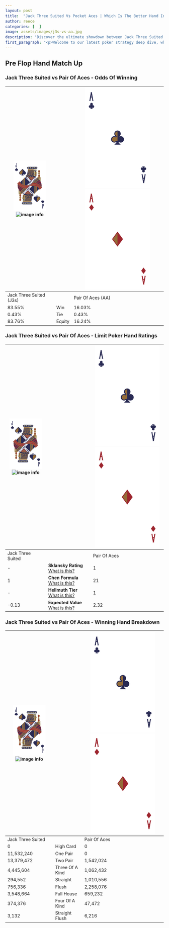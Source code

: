 ```yaml
---
layout: post
title:  "Jack Three Suited Vs Pocket Aces | Which Is The Better Hand In Poker? A Complete Guide"
author: reece
categories: [  ]
image: assets/images/j3s-vs-aa.jpg
description: "Discover the ultimate showdown between Jack Three Suited and Pair Of Aces in poker! Uncover the odds, strategies, and scenarios where one hand triumphs over the other. Get ready to up your poker game with this thrilling analysis."
first_paragraph: "<p>Welcome to our latest poker strategy deep dive, where we're pitting two distinct hands against each other in a high-stakes showdown: Jack Three Suited vs Pair Of Aces.</p><p>In the dynamic world of poker, every decision counts, and knowing which hand holds the upper hand is key to your success at the table.</p><p>In this article, we'll dissect these two hands, explore the scenarios where one dominates the other, and equip you with the knowledge to make strategic choices that can tip the odds in your favor.</p><p>Get ready to unravel the intriguing dynamics of these poker hands and elevate your game to new heights.</p>"
---
```




[comment]: # (sp0)

## Pre Flop Hand Match Up

<div class="table hand-ratings" markdown="1"> 



### Jack Three Suited vs Pair Of Aces - Odds Of Winning


    
| ![image info](assets/images/hand1/J.png) ![image info](assets/images/hand1/3s.png) |  | ![image info](assets/images/hand2/A.png) ![image info](assets/images/hand2/Ao.png) |
| -------- | -------- | -------- |
| Jack Three Suited (J3s) |  | Pair Of Aces (AA) |
| 83.55% | Win | 16.03% |
| 0.43% | Tie | 0.43% |
| 83.76% | Equity | 16.24% |




[comment]: # (sp1)



### Jack Three Suited vs Pair Of Aces - Limit Poker Hand Ratings


    
| ![image info](assets/images/hand1/J.png) ![image info](assets/images/hand1/3s.png) |  | ![image info](assets/images/hand2/A.png) ![image info](assets/images/hand2/Ao.png) |
| -------- | -------- | -------- |
| Jack Three Suited |  | Pair Of Aces |
| - | **Sklansky Rating** [What is this?](/sklansky-rating-explained) | 1 |
| 1 | **Chen Formula** [What is this?](/chen-formula-explained) | 21 |
| - | **Hellmuth Tier** [What is this?](/Hellmuth-tier-explained) | 1 |
| -0.13 | **Expected Value** [What is this?](/expected-value-explained) | 2.32 |




[comment]: # (sp2)



### Jack Three Suited vs Pair Of Aces - Winning Hand Breakdown


    
| ![image info](assets/images/hand1/J.png) ![image info](assets/images/hand1/3s.png) |  | ![image info](assets/images/hand2/A.png) ![image info](assets/images/hand2/Ao.png) |
| -------- | -------- | -------- |
| Jack Three Suited |  | Pair Of Aces |
| 0 | High Card | 0 |
| 11,532,240 | One Pair | 0 |
| 13,379,472 | Two Pair | 1,542,024 |
| 4,445,604 | Three Of A Kind | 1,062,432 |
| 294,552 | Straight | 1,010,556 |
| 756,336 | Flush | 2,258,076 |
| 3,548,664 | Full House | 659,232 |
| 374,376 | Four Of A Kind | 47,472 |
| 3,132 | Straight Flush | 6,216 |




[comment]: # (sp3)



</div>

[comment]: # (sp4)



[comment]: # (sp5)

